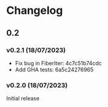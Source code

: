 # Changelog

## 0.2

### v0.2.1 (18/07/2023)

- Fix bug in FiberIter: 4c7c51b74cdc
- Add GHA tests: 6a5c24276965

### v0.2.0 (18/07/2023)

Initial release
